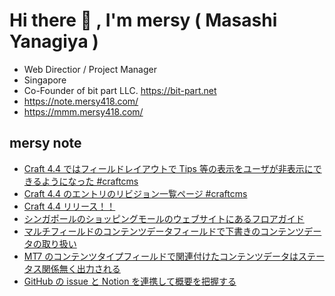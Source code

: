 # Hi there 👋 , I'm mersy ( Masashi Yanagiya )

- Web Directior / Project Manager
- Singapore
- Co-Founder of bit part LLC. https://bit-part.net
- https://note.mersy418.com/
- https://mmm.mersy418.com/

## mersy note
<!-- BLOG-POST-LIST:START -->
- [Craft 4.4 ではフィールドレイアウトで Tips 等の表示をユーザが非表示にできるようになった #craftcms](https://note.mersy418.com/article/craft-4-4-dismissible-tips?utm_source=feed)
- [Craft 4.4 のエントリのリビジョン一覧ページ #craftcms](https://note.mersy418.com/article/craft-4-4-entry-revisions-page?utm_source=feed)
- [Craft 4.4 リリース！！](https://note.mersy418.com/article/craft-4-4-released?utm_source=feed)
- [シンガポールのショッピングモールのウェブサイトにあるフロアガイド](https://note.mersy418.com/article/diary-20230305?utm_source=feed)
- [マルチフィールドのコンテンツデータフィールドで下書きのコンテンツデータの取り扱い](https://note.mersy418.com/article/mtappjquery-multifield-contentdata-draft?utm_source=feed)
- [MT7 のコンテンツタイプフィールドで関連付けたコンテンツデータはステータス関係無く出力される](https://note.mersy418.com/article/mt7-contenttypefield-contentdata-status?utm_source=feed)
- [GitHub の issue と Notion を連携して概要を把握する](https://note.mersy418.com/article/github-issue-notion?utm_source=feed)
<!-- BLOG-POST-LIST:END -->
